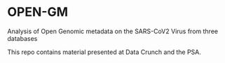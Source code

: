 # OPEN-GM
Analysis of Open Genomic metadata on the SARS-CoV2 Virus from three databases

This repo contains material presented at Data Crunch and the PSA.
